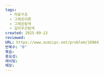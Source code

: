 ```yaml
---
tags:
  - 자료구조
  - 그래프이론
  - 그래프탐색
  - 깊이우선탐색
created: 2025-09-13
reviewed:
URL: https://www.acmicpc.net/problem/16964
반복수: "0"
복습:
중요성:
레이팅:
메모:
---
```

